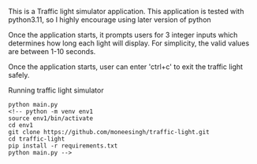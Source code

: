 This is a Traffic light simulator application.
This application is tested with python3.11, so I highly encourage using later version of python 

Once the application starts, it prompts users for 3 integer inputs which determines how long each light will display.
For simplicity, the valid values are between 1-10 seconds.

Once the application starts, user can enter 'ctrl+c' to exit the traffic light safely.

Running traffic light simulator
```
python main.py
<!-- python -m venv env1
source env1/bin/activate
cd env1
git clone https://github.com/moneesingh/traffic-light.git
cd traffic-light
pip install -r requirements.txt
python main.py -->
```